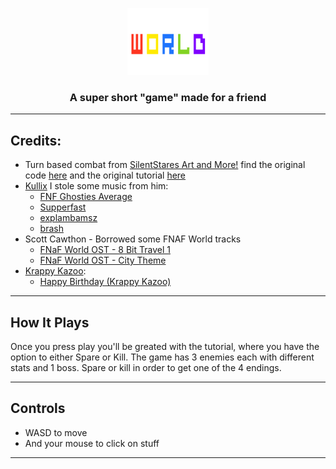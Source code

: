 <p align="center">
  <img src="logo.png" width="130" alt="App Logo">
</p>


<h3 align="center">A super short "game" made for a friend</h3>

---

## Credits:

- Turn based combat from [SilentStares Art and More!](https://www.youtube.com/channel/UC7u4PyiLhRcVSzBiSRraXpQ) find the original code [here](https://github.com/SilentStares/FreeTurnBasedCombatGodot) and the original tutorial [here](https://youtu.be/jjVKEin4vP0?si=uJtwkQuA8pNJoGG1)
- [Kullix](https://www.youtube.com/@Kullix) I stole some music from him:
    - [FNF Ghosties Average](https://soundcloud.com/purpl3-g4laxy/fnf-ghosties-average-main-menu-theme)
    - [Supperfast](https://soundcloud.com/purpl3-g4laxy/supperfast-fnf-ghosties-pause-theme)
    - [explambamsz](https://soundcloud.com/purpl3-g4laxy/explambamsz)
    - [brash](https://on.soundcloud.com/narQQeZoquT7siw2xD)
- Scott Cawthon - Borrowed some FNAF World tracks
    - [FNaF World OST - 8 Bit Travel 1](https://youtu.be/_OAJNYfQOfk?si=9oUEAwSrjW4Fx6RK)
    - [FNaF World OST - City Theme](https://youtu.be/jodqNCCUMV8?si=N_7wflbyq2t4KfqL)
- [Krappy Kazoo](https://www.youtube.com/@krappykazoo):
    - [Happy Birthday (Krappy Kazoo)](https://www.youtube.com/watch?v=I5yOi9UKi8A)
---

## How It Plays

Once you press play you'll be greated with the tutorial, where you have the option to either Spare or Kill. The game has 3 enemies each with different stats and 1 boss. Spare or kill in order to get one of the 4 endings.

---

## Controls

- WASD to move
- And your mouse to click on stuff

---

